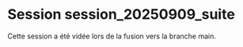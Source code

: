 # Session session_20250909_suite

Cette session a été vidée lors de la fusion vers la branche main.

